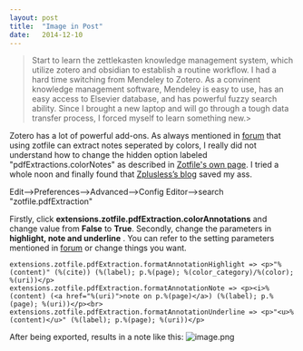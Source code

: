 ```yaml
---
layout: post
title:  "Image in Post"
date:   2014-12-10
---
```

>Start to learn the zettlekasten knowledge management system, which utilize zotero and obsidian to establish a routine workflow. I had a hard time switching from Mendeley to Zotero. As a convinent knowledge management software, Mendeley is easy to use, has an easy access to Elsevier database, and has powerful fuzzy search ability. Since I brought a new laptop and will go through a tough data transfer process, I forced myself to learn something new.>

Zotero has a lot of powerful add-ons. As always mentioned in [forum](https://forums.zotero.org/discussion/40967/zotfile-annotation-color-extraction/p1) that using zotfile can extract notes seperated by colors, I really did not understand how to change the hidden option labeled "pdfExtractions.colorNotes" as described in [Zotfile's own page](http://zotfile.com/). I tried a whole noon and finally found that [Zplusless’s blog](https://blog.monsterz.cn/blog/zotero%E4%B8%ADzotfile%E6%8F%90%E5%8F%96%E7%AC%94%E8%AE%B0%E6%A0%BC%E5%BC%8F%E8%AE%BE%E7%BD%AE/) saved my ass.


Edit—->Preferences—->Advanced—->Config Editor—->search "zotfile.pdfExtraction"

Firstly, click **extensions.zotfile.pdfExtraction.colorAnnotations** and change value from **False** to **True**.
Secondly, change the parameters in **highlight, note and underline** . You can refer to the setting parameters mentioned in [forum](https://forum.obsidian.md/t/zotero-best-practices/164/57) or change things you want.
```
extensions.zotfile.pdfExtraction.formatAnnotationHighlight => <p>"%(content)" (%(cite)) (%(label); p.%(page); %(color_category)/%(color); %(uri))</p>
extensions.zotfile.pdfExtraction.formatAnnotationNote => <p><i>%(content) (<a href="%(uri)">note on p.%(page)</a>) (%(label); p.%(page); %(uri))</p><br>
extensions.zotfile.pdfExtraction.formatAnnotationUnderline => <p>"<u>%(content)</u>" (%(label); p.%(page); %(uri))</p>
```
After being exported, results in a note like this:
![image.png](https://upload-images.jianshu.io/upload_images/31743-e1503d97020f7a58.png?imageMogr2/auto-orient/strip%7CimageView2/2/w/1240)


